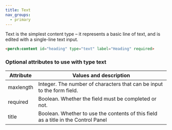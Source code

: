 ```yaml
---
title: Text
nav_groups:
  - primary
---
```


Text is the simplest content type – it represents a basic line of text, and is edited with a single-line text input.

```html
<perch:content id="heading" type="text" label="Heading" required>
```

### Optional attributes to use with type text


|Attribute|Values and description|
|-|-|
|maxlength|Integer. The number of characters that can be input to the form field.|
|required|Boolean. Whether the field must be completed or not.|
|title|Boolean. Whether to use the contents of this field as a title in the Control Panel|
